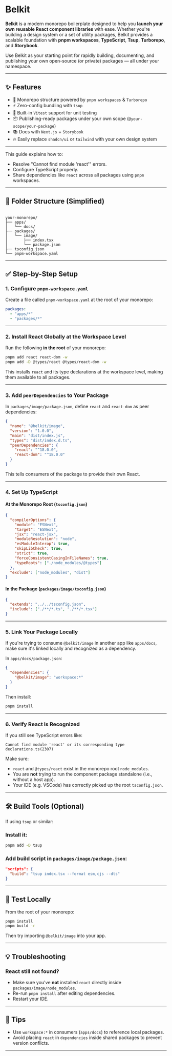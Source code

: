 # Belkit

**Belkit** is a modern monorepo boilerplate designed to help you **launch your own reusable React component libraries** with ease. Whether you're building a design system or a set of utility packages, Belkit provides a scalable foundation with **pnpm workspaces**, **TypeScript**, **Tsup**, **Turborepo**, and **Storybook**.

Use Belkit as your starting point for rapidly building, documenting, and publishing your own open-source (or private) packages — all under your namespace.

---

## ✨ Features

- 🧱 Monorepo structure powered by `pnpm workspaces` & `Turborepo`
- ⚡️ Zero-config bundling with `tsup`
- 🧪 Built-in `Vitest` support for unit testing
- 📦 Publishing-ready packages under your own scope (`@your-scope/your-package`)
- 📚 Docs with `Next.js` + `Storybook`
- 🔥 Easily replace `shadcn/ui` or `tailwind` with your own design system

---
This guide explains how to:

- Resolve "Cannot find module 'react'" errors.
- Configure TypeScript properly.
- Share dependencies like `react` across all packages using `pnpm` workspaces.

---

## 📁 Folder Structure (Simplified)

```

your-monorepo/
├── apps/
│   └── docs/
├── packages/
│   └── image/
│       ├── index.tsx
│       └── package.json
├── tsconfig.json
└── pnpm-workspace.yaml

````

---

## ✅ Step-by-Step Setup

### 1. Configure `pnpm-workspace.yaml`

Create a file called `pnpm-workspace.yaml` at the root of your monorepo:

```yaml
packages:
  - "apps/*"
  - "packages/*"
````

---

### 2. Install React Globally at the Workspace Level

Run the following **in the root** of your monorepo:

```bash
pnpm add react react-dom -w
pnpm add -D @types/react @types/react-dom -w
```

This installs `react` and its type declarations at the workspace level, making them available to all packages.

---

### 3. Add `peerDependencies` to Your Package

In `packages/image/package.json`, define `react` and `react-dom` as peer dependencies:

```json
{
  "name": "@belkit/image",
  "version": "1.0.0",
  "main": "dist/index.js",
  "types": "dist/index.d.ts",
  "peerDependencies": {
    "react": "^18.0.0",
    "react-dom": "^18.0.0"
  }
}
```

This tells consumers of the package to provide their own React.

---

### 4. Set Up TypeScript

#### At the Monorepo Root (`tsconfig.json`)

```json
{
  "compilerOptions": {
    "module": "ESNext",
    "target": "ESNext",
    "jsx": "react-jsx",
    "moduleResolution": "node",
    "esModuleInterop": true,
    "skipLibCheck": true,
    "strict": true,
    "forceConsistentCasingInFileNames": true,
    "typeRoots": ["./node_modules/@types"]
  },
  "exclude": ["node_modules", "dist"]
}
```

#### In the Package (`packages/image/tsconfig.json`)

```json
{
  "extends": "../../tsconfig.json",
  "include": ["./**/*.ts", "./**/*.tsx"]
}
```

---

### 5. Link Your Package Locally

If you're trying to consume `@belkit/image` in another app like `apps/docs`, make sure it's linked locally and recognized as a dependency.

In `apps/docs/package.json`:

```json
{
  "dependencies": {
    "@belkit/image": "workspace:*"
  }
}
```

Then install:

```bash
pnpm install
```

---

### 6. Verify React Is Recognized

If you still see TypeScript errors like:

```
Cannot find module 'react' or its corresponding type declarations.ts(2307)
```

Make sure:

* `react` and `@types/react` exist in the monorepo root `node_modules`.
* You are **not** trying to run the component package standalone (i.e., without a host app).
* Your IDE (e.g. VSCode) has correctly picked up the root `tsconfig.json`.

---

## 🛠 Build Tools (Optional)

If using `tsup` or similar:

### Install it:

```bash
pnpm add -D tsup
```

### Add build script in `packages/image/package.json`:

```json
"scripts": {
  "build": "tsup index.tsx --format esm,cjs --dts"
}
```

---

## 🧪 Test Locally

From the root of your monorepo:

```bash
pnpm install
pnpm build -r
```

Then try importing `@belkit/image` into your app.

---

## 💡 Troubleshooting

### React still not found?

* Make sure you've **not** installed `react` directly inside `packages/image/node_modules`.
* Re-run `pnpm install` after editing dependencies.
* Restart your IDE.

---

## 📌 Tips

* Use `workspace:*` in consumers (`apps/docs`) to reference local packages.
* Avoid placing `react` in `dependencies` inside shared packages to prevent version conflicts.

---


